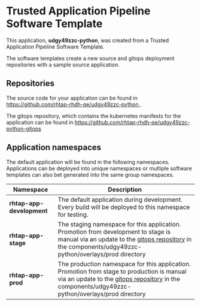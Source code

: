 # Trusted Application Pipeline Software Template

This application, **udgy49zzc-python**, was created from a Trusted Application Pipeline Software Template.

The software templates create a new source and gitops deployment repositories with a sample source application. 

## Repositories

The source code for your application can be found in [https://github.com/rhtap-rhdh-qe/udgy49zzc-python ](https://github.com/rhtap-rhdh-qe/udgy49zzc-python ).
 
The gitops repository, which contains the kubernetes manifests for the application can be found in 
[https://github.com/rhtap-rhdh-qe/udgy49zzc-python-gitops ](https://github.com/rhtap-rhdh-qe/udgy49zzc-python-gitops ) 

## Application namespaces 

The default application will be found in the following namespaces. Applications can be deployed into unique namespaces or multiple software templates can also bet generated into the same group namespaces.  

|  Namespace   |  Description   |  
| -------- | -------- |   
| **rhtap-app-development** | The default application during development. Every build will be deployed to this namespace for testing. | 
| **rhtap-app-stage** | The staging namespace for this application. Promotion from development to stage is manual via an update to the [gitops repository](https://github.com/rhtap-rhdh-qe/udgy49zzc-python-gitops ) in the components/udgy49zzc-python/overlays/prod directory |  
| **rhtap-app-prod** | The production namespace for this application. Promotion from stage to production is manual via an update to the [gitops repository](https://github.com/rhtap-rhdh-qe/udgy49zzc-python-gitops ) in the components/udgy49zzc-python/overlays/prod directory | 